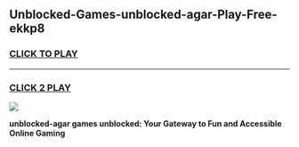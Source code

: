 
## Unblocked-Games-unblocked-agar-Play-Free-ekkp8
<h3>
<a href="https://premium76.site?title=unblocked-agar&ref=21A">CLICK TO PLAY</a></h3>
<hr>

<h3>
<a href="https://premium76.site?title=unblocked-agar&ref=21A">CLICK 2 PLAY</a>
  
</h3>

<a href="https://premium76.site?title=unblocked-agar&ref=21A"><img src="https://clearcache.store/games.png"></a>


**unblocked-agar games unblocked: Your Gateway to Fun and Accessible Online Gaming**
